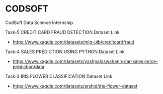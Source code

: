 # CODSOFT
CodSoft Data Science Internship 

Task-5 CREDIT CARD FRAUD DETECTION Dataset Link
- https://www.kaggle.com/datasets/mlg-ulb/creditcardfraud

Task-4 SALES PREDICTION USING PYTHON Dataset Link
- https://www.kaggle.com/datasets/yashpaloswal/ann-car-sales-price-prediction/data

Task-3 IRIS FLOWER CLASSIFICATION Dataset Link
- https://www.kaggle.com/datasets/arshid/iris-flower-dataset
